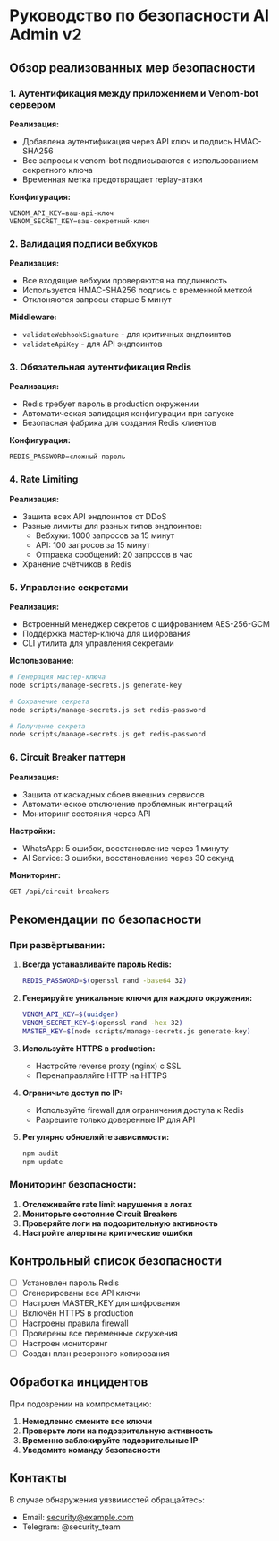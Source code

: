 # Руководство по безопасности AI Admin v2

## Обзор реализованных мер безопасности

### 1. Аутентификация между приложением и Venom-bot сервером

**Реализация:**
- Добавлена аутентификация через API ключ и подпись HMAC-SHA256
- Все запросы к venom-bot подписываются с использованием секретного ключа
- Временная метка предотвращает replay-атаки

**Конфигурация:**
```env
VENOM_API_KEY=ваш-api-ключ
VENOM_SECRET_KEY=ваш-секретный-ключ
```

### 2. Валидация подписи вебхуков

**Реализация:**
- Все входящие вебхуки проверяются на подлинность
- Используется HMAC-SHA256 подпись с временной меткой
- Отклоняются запросы старше 5 минут

**Middleware:**
- `validateWebhookSignature` - для критичных эндпоинтов
- `validateApiKey` - для API эндпоинтов

### 3. Обязательная аутентификация Redis

**Реализация:**
- Redis требует пароль в production окружении
- Автоматическая валидация конфигурации при запуске
- Безопасная фабрика для создания Redis клиентов

**Конфигурация:**
```env
REDIS_PASSWORD=сложный-пароль
```

### 4. Rate Limiting

**Реализация:**
- Защита всех API эндпоинтов от DDoS
- Разные лимиты для разных типов эндпоинтов:
  - Вебхуки: 1000 запросов за 15 минут
  - API: 100 запросов за 15 минут
  - Отправка сообщений: 20 запросов в час
- Хранение счётчиков в Redis

### 5. Управление секретами

**Реализация:**
- Встроенный менеджер секретов с шифрованием AES-256-GCM
- Поддержка мастер-ключа для шифрования
- CLI утилита для управления секретами

**Использование:**
```bash
# Генерация мастер-ключа
node scripts/manage-secrets.js generate-key

# Сохранение секрета
node scripts/manage-secrets.js set redis-password

# Получение секрета
node scripts/manage-secrets.js get redis-password
```

### 6. Circuit Breaker паттерн

**Реализация:**
- Защита от каскадных сбоев внешних сервисов
- Автоматическое отключение проблемных интеграций
- Мониторинг состояния через API

**Настройки:**
- WhatsApp: 5 ошибок, восстановление через 1 минуту
- AI Service: 3 ошибки, восстановление через 30 секунд

**Мониторинг:**
```bash
GET /api/circuit-breakers
```

## Рекомендации по безопасности

### При развёртывании:

1. **Всегда устанавливайте пароль Redis:**
   ```bash
   REDIS_PASSWORD=$(openssl rand -base64 32)
   ```

2. **Генерируйте уникальные ключи для каждого окружения:**
   ```bash
   VENOM_API_KEY=$(uuidgen)
   VENOM_SECRET_KEY=$(openssl rand -hex 32)
   MASTER_KEY=$(node scripts/manage-secrets.js generate-key)
   ```

3. **Используйте HTTPS в production:**
   - Настройте reverse proxy (nginx) с SSL
   - Перенаправляйте HTTP на HTTPS

4. **Ограничьте доступ по IP:**
   - Используйте firewall для ограничения доступа к Redis
   - Разрешите только доверенные IP для API

5. **Регулярно обновляйте зависимости:**
   ```bash
   npm audit
   npm update
   ```

### Мониторинг безопасности:

1. **Отслеживайте rate limit нарушения в логах**
2. **Мониторьте состояние Circuit Breakers**
3. **Проверяйте логи на подозрительную активность**
4. **Настройте алерты на критические ошибки**

## Контрольный список безопасности

- [ ] Установлен пароль Redis
- [ ] Сгенерированы все API ключи
- [ ] Настроен MASTER_KEY для шифрования
- [ ] Включён HTTPS в production
- [ ] Настроены правила firewall
- [ ] Проверены все переменные окружения
- [ ] Настроен мониторинг
- [ ] Создан план резервного копирования

## Обработка инцидентов

При подозрении на компрометацию:

1. **Немедленно смените все ключи**
2. **Проверьте логи на подозрительную активность**
3. **Временно заблокируйте подозрительные IP**
4. **Уведомите команду безопасности**

## Контакты

В случае обнаружения уязвимостей обращайтесь:
- Email: security@example.com
- Telegram: @security_team